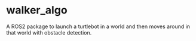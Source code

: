 # walker_algo
A ROS2 package to launch a turtlebot in a world and then moves around in that world with obstacle detection.
